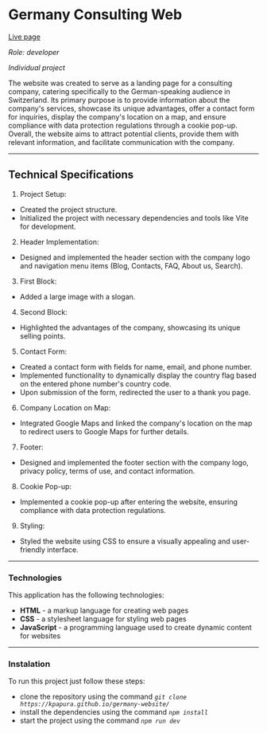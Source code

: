 # Germany Consulting Web
[Live page](https://kpapura.github.io/germany-website/)

_Role: developer_

_Individual project_

The website was created to serve as a landing page for a consulting company, catering specifically to the German-speaking audience in Switzerland. Its primary purpose is to provide information about the company's services, showcase its unique advantages, offer a contact form for inquiries, display the company's location on a map, and ensure compliance with data protection regulations through a cookie pop-up. Overall, the website aims to attract potential clients, provide them with relevant information, and facilitate communication with the company.

---
## Technical Specifications

1. Project Setup:
 - Created the project structure.
 - Initialized the project with necessary dependencies and tools like Vite for development.
2. Header Implementation:
 - Designed and implemented the header section with the company logo and navigation menu items (Blog, Contacts, FAQ, About us, Search).
3. First Block:
 - Added a large image with a slogan.
4. Second Block:
 - Highlighted the advantages of the company, showcasing its unique selling points.
5. Contact Form:
 - Created a contact form with fields for name, email, and phone number.
 - Implemented functionality to dynamically display the country flag based on the entered phone number's country code.
 - Upon submission of the form, redirected the user to a thank you page.
6. Company Location on Map:
 - Integrated Google Maps and linked the company's location on the map to redirect users to Google Maps for further details.
7. Footer:
 - Designed and implemented the footer section with the company logo, privacy policy, terms of use, and contact information.
8. Cookie Pop-up:
 - Implemented a cookie pop-up after entering the website, ensuring compliance with data protection regulations.
9.  Styling:
 - Styled the website using CSS to ensure a visually appealing and user-friendly interface.
---

### Technologies

This application has the following technologies:

- __HTML__ - a markup language for creating web pages
- __CSS__ - a stylesheet language for styling web pages
- __JavaScript__ - a programming language used to create dynamic content for websites
---
### Instalation
To run this project just follow these steps:
- clone the repository using the command _`git clone https://kpapura.github.io/germany-website/`_
-  install the dependencies using the command _`npm install`_
-  start the project using the command _`npm run dev`_
